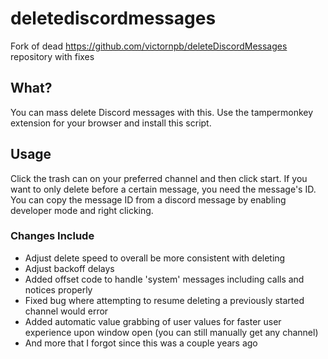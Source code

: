 # deletediscordmessages
Fork of dead https://github.com/victornpb/deleteDiscordMessages repository with fixes

## What?
You can mass delete Discord messages with this. Use the tampermonkey extension for your browser and install this script.

## Usage
Click the trash can on your preferred channel and then click start. If you want to only delete before a certain message, you need the message's ID. You can copy the message ID from a discord message by enabling developer mode and right clicking.

### Changes Include
- Adjust delete speed to overall be more consistent with deleting
- Adjust backoff delays
- Added offset code to handle 'system' messages including calls and notices properly
- Fixed bug where attempting to resume deleting a previously started channel would error
- Added automatic value grabbing of user values for faster user experience upon window open (you can still manually get any channel)
- And more that I forgot since this was a couple years ago
